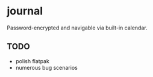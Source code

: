 # journal

Password-encrypted and navigable via built-in calendar.

## TODO

 - polish flatpak
 - numerous bug scenarios
